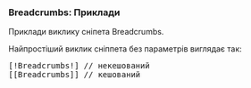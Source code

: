 
<meta http-equiv="Content-Type" content="text/html; charset=utf-8">
<h3>Breadcrumbs: Приклади </h3> 
Приклади виклику сніпета Breadcrumbs.	
<br>
<p>Найпростіший виклик сніппета без параметрів виглядає так:</p>
<pre class="brush: html;">[!Breadcrumbs!] // некешований
[[Breadcrumbs]] // кешований</pre>
